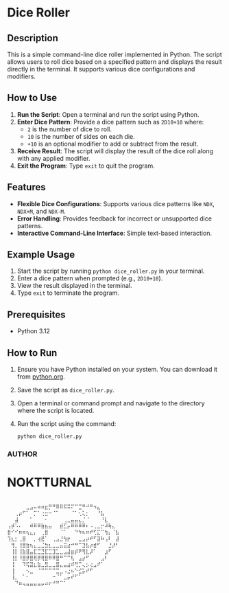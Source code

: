 # Dice Roller

## Description

This is a simple command-line dice roller implemented in Python. The script allows users to roll dice based on a specified pattern and displays the result directly in the terminal. It supports various dice configurations and modifiers.

## How to Use

1. **Run the Script**: Open a terminal and run the script using Python.
2. **Enter Dice Pattern**: Provide a dice pattern such as `2D10+10` where:
   - `2` is the number of dice to roll.
   - `10` is the number of sides on each die.
   - `+10` is an optional modifier to add or subtract from the result.
3. **Receive Result**: The script will display the result of the dice roll along with any applied modifier.
4. **Exit the Program**: Type `exit` to quit the program.

## Features

- **Flexible Dice Configurations**: Supports various dice patterns like `NDX`, `NDX+M`, and `NDX-M`.
- **Error Handling**: Provides feedback for incorrect or unsupported dice patterns.
- **Interactive Command-Line Interface**: Simple text-based interaction.

## Example Usage

1. Start the script by running `python dice_roller.py` in your terminal.
2. Enter a dice pattern when prompted (e.g., `2D10+10`).
3. View the result displayed in the terminal.
4. Type `exit` to terminate the program.

## Prerequisites

- Python 3.12

## How to Run

1. Ensure you have Python installed on your system. You can download it from [python.org](https://www.python.org/downloads/).
2. Save the script as `dice_roller.py`.
3. Open a terminal or command prompt and navigate to the directory where the script is located.
4. Run the script using the command:

   ```bash
   python dice_roller.py
    ```
   
  
### AUTHOR 
# NOKTTURNAL

   ```bash

⠀⠀⠀⠀⠀⣀⣠⠤⠶⠶⣖⡛⠛⠿⠿⠯⠭⠍⠉⣉⠛⠚⠛⠲⣄⠀⠀⠀⠀⠀
⠀⠀⢀⡴⠋⠁⠀⡉⠁⢐⣒⠒⠈⠁⠀⠀⠀⠈⠁⢂⢅⡂⠀⠀⠘⣧⠀⠀⠀⠀
⠀⠀⣼⠀⠀⠀⠁⠀⠀⠀⠂⠀⠀⠀⠀⢀⣀⣤⣤⣄⡈⠈⠀⠀⠀⠘⣇⠀⠀⠀
⢠⡾⠡⠄⠀⠀⠾⠿⠿⣷⣦⣤⠀⠀⣾⣋⡤⠿⠿⠿⠿⠆⠠⢀⣀⡒⠼⢷⣄⠀
⣿⠊⠊⠶⠶⢦⣄⡄⠀⢀⣿⠀⠀⠀⠈⠁⠀⠀⠙⠳⠦⠶⠞⢋⣍⠉⢳⡄⠈⣧
⢹⣆⡂⢀⣿⠀⠀⡀⢴⣟⠁⠀⢀⣠⣘⢳⡖⠀⠀⣀⣠⡴⠞⠋⣽⠷⢠⠇⠀⣼
⠀⢻⡀⢸⣿⣷⢦⣄⣀⣈⣳⣆⣀⣀⣤⣭⣴⠚⠛⠉⣹⣧⡴⣾⠋⠀⠀⣘⡼⠃
⠀⢸⡇⢸⣷⣿⣤⣏⣉⣙⣏⣉⣹⣁⣀⣠⣼⣶⡾⠟⢻⣇⡼⠁⠀⠀⣰⠋⠀⠀
⠀⢸⡇⠸⣿⡿⣿⢿⡿⢿⣿⠿⠿⣿⠛⠉⠉⢧⠀⣠⡴⠋⠀⠀⠀⣠⠇⠀⠀⠀
⠀⢸⠀⠀⠹⢯⣽⣆⣷⣀⣻⣀⣀⣿⣄⣤⣴⠾⢛⡉⢄⡢⢔⣠⠞⠁⠀⠀⠀⠀
⠀⢸⠀⠀⠀⠢⣀⠀⠈⠉⠉⠉⠉⣉⣀⠠⣐⠦⠑⣊⡥⠞⠋⠀⠀⠀⠀⠀⠀⠀
⠀⢸⡀⠀⠁⠂⠀⠀⠀⠀⠀⠀⠒⠈⠁⣀⡤⠞⠋⠁⠀⠀⠀⠀⠀⠀⠀⠀⠀⠀
⠀⠀⠙⠶⢤⣤⣤⣤⣤⡤⠴⠖⠚⠛⠉⠁⠀⠀⠀⠀⠀⠀⠀⠀⠀⠀⠀⠀⠀⠀
   ```